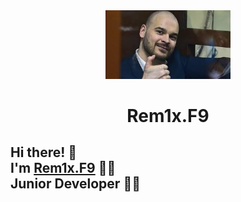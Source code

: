 <div align="center">
    <a href="https://github.com/Rem1xF9/Porfolio_DEMO" rel="noopener" target="_blank">
      <img width="200" src="images.jpg" alt="Logo" />
    </a>
  </div>
  
  <h1 align="center">Rem1x.F9</h1>
  
  ## Hi there! 👋<br>I'm [Rem1x.F9](https://github.com/Rem1xF9/Porfolio_DEMO) 🦸‍♂️<br>Junior Developer 👨‍💻  
